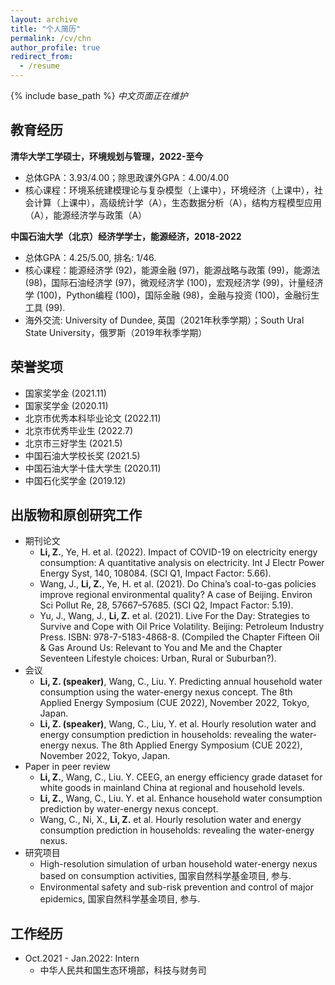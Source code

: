 ```yaml
---
layout: archive
title: "个人简历"
permalink: /cv/chn
author_profile: true
redirect_from:
  - /resume
---
```


{% include base_path %}
*中文页面正在维护*

教育经历
------
**清华大学工学硕士，环境规划与管理，2022-至今**
* 总体GPA：3.93/4.00；除思政课外GPA：4.00/4.00
* 核心课程：环境系统建模理论与复杂模型（上课中），环境经济（上课中），社会计算（上课中），高级统计学（A），生态数据分析（A），结构方程模型应用（A），能源经济学与政策（A）

**中国石油大学（北京）经济学学士，能源经济，2018-2022**
* 总体GPA：4.25/5.00, 排名: 1/46.
* 核心课程：能源经济学 (92)，能源金融 (97)，能源战略与政策 (99)，能源法 (98)，国际石油经济学 (97)，微观经济学 (100)，宏观经济学 (99)，计量经济学 (100)，Python编程 (100)，国际金融 (98)，金融与投资 (100)，金融衍生工具 (99).
* 海外交流: University of Dundee, 英国（2021年秋季学期）；South Ural State University，俄罗斯（2019年秋季学期）


荣誉奖项
------
* 国家奖学金 (2021.11)
* 国家奖学金 (2020.11)
* 北京市优秀本科毕业论文 (2022.11)
* 北京市优秀毕业生 (2022.7)
* 北京市三好学生 (2021.5)
* 中国石油大学校长奖 (2021.5)
* 中国石油大学十佳大学生 (2020.11)
* 中国石化奖学金 (2019.12)

出版物和原创研究工作
------
* 期刊论文  
    * **Li, Z.**, Ye, H. et al. (2022). Impact of COVID-19 on electricity energy consumption: A quantitative analysis on electricity. Int J Electr Power Energy Syst, 140, 108084. (SCI Q1, Impact Factor: 5.66).  
    * Wang, J., **Li, Z.**, Ye, H. et al. (2021). Do China’s coal-to-gas policies improve regional environmental quality? A case of Beijing. Environ Sci Pollut Re, 28, 57667–57685. (SCI Q2, Impact Factor: 5.19).  
    * Yu, J., Wang, J., **Li, Z.** et al. (2021). Live For the Day: Strategies to Survive and Cope with Oil Price Volatility. Beijing: Petroleum Industry Press. ISBN: 978-7-5183-4868-8. (Compiled the Chapter Fifteen Oil & Gas Around Us: Relevant to You and Me and the Chapter Seventeen Lifestyle choices: Urban, Rural or Suburban?).
* 会议
    * **Li, Z. (speaker)**, Wang, C., Liu. Y. Predicting annual household water consumption using the water-energy nexus concept. The 8th Applied Energy Symposium (CUE 2022), November 2022, Tokyo, Japan.  
    * **Li, Z. (speaker)**, Wang, C., Liu, Y. et al. Hourly resolution water and energy consumption prediction in households: revealing the water-energy nexus. The 8th Applied Energy Symposium (CUE 2022), November 2022, Tokyo, Japan.
* Paper in peer review
    * **Li, Z.**, Wang, C., Liu. Y. CEEG, an energy efficiency grade dataset for white goods in mainland China at regional and household levels.
    * **Li, Z.**, Wang, C., Liu. Y. et al. Enhance household water consumption prediction by water-energy nexus concept.
    * Wang, C., Ni, X., **Li, Z.** et al. Hourly resolution water and energy consumption prediction in households: revealing the water-energy nexus.
* 研究项目
    * High-resolution simulation of urban household water-energy nexus based on consumption activities, 国家自然科学基金项目, 参与.
    * Environmental safety and sub-risk prevention and control of major epidemics, 国家自然科学基金项目, 参与.

工作经历
------
* Oct.2021 - Jan.2022: Intern
  * 中华人民共和国生态环境部，科技与财务司

